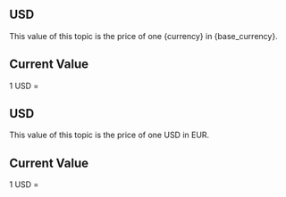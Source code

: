 ## USD

This value of this topic is the price of one {currency} in {base_currency}.

## Current Value

1 USD = <Topic topic="finance/stock-exchange/currency/USD/EUR" decimals="3" unit="EUR"/>

## USD

This value of this topic is the price of one USD in EUR.

## Current Value

1 USD = <Topic topic="finance/stock-exchange/currency/USD/EUR" decimals="3" unit="EUR"/>

